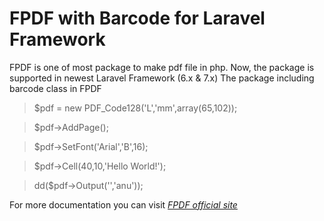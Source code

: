 # FPDF with Barcode for Laravel Framework
FPDF is one of most package to make pdf file in php. Now, the package is supported in newest Laravel Framework (6.x & 7.x)
The package including barcode class in FPDF

> $pdf = new PDF_Code128('L','mm',array(65,102));

> $pdf->AddPage();

> $pdf->SetFont('Arial','B',16);

> $pdf->Cell(40,10,'Hello World!');
 
> dd($pdf->Output('','anu'));

For more documentation you can visit *[FPDF official site](www.fpdf.org)*
